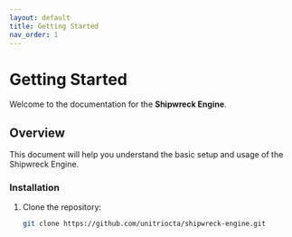 ```yaml
---
layout: default
title: Getting Started
nav_order: 1
---
```


# Getting Started

Welcome to the documentation for the **Shipwreck Engine**.

## Overview

This document will help you understand the basic setup and usage of the Shipwreck Engine.

### Installation

1. Clone the repository:
   ```bash
   git clone https://github.com/unitriocta/shipwreck-engine.git